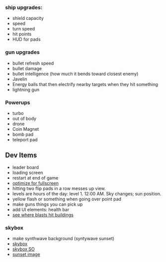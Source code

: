 

### ship upgrades:
* shield capacity
* speed
* turn speed
* hit points
* HUD for pads

### gun upgrades
* bullet refresh speed
* bullet damage
* bullet intelligence (how much it bends toward closest enemy)
* Javelin
* Energy balls that then electrify nearby targets when they hit something
* lightning gun

### Powerups
* turbo
* out of body
* drone
* Coin Magnet
* bomb pad
* teleport pad

## Dev Items
* leader board
* loading screen
* restart at end of game
* [optimize for fullscreen](http://www.onlywebpro.com/2015/07/19/optimizing-full-screen-mobile-web-app-for-ios/)
* hitting two flip pads in a row messes up view.
* levels are hours of the day:  level 1.  12:00 AM.  Sky changes; sun position.
* yellow flash or something when going over point pad
* make guns things you can pick up
* add UI elements: health bar
* [see where blasts hit buildings](https://stackoverflow.com/questions/11586527/converting-world-coordinates-to-screen-coordinates-in-three-js-using-projection)

### skybox
* make synthwave background (syntywave sunset)
* [skybox](https://threejsfundamentals.org/threejs/lessons/threejs-backgrounds.html)
* [skybox SO](https://stackoverflow.com/questions/45443196/how-to-set-up-image-background-in-three-js)
* [sunset image](https://videohive.net/item/80s-synthwave-retro-hd/24080448)
